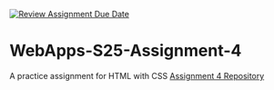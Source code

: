 [![Review Assignment Due Date](https://classroom.github.com/assets/deadline-readme-button-22041afd0340ce965d47ae6ef1cefeee28c7c493a6346c4f15d667ab976d596c.svg)](https://classroom.github.com/a/R-tv1cng)
# WebApps-S25-Assignment-4
A practice assignment for HTML with CSS
<a href="https://github.com/44-563-WebApps-S25/44563-webapps-s25-assignment4-lohithavodnala.git/play.html">Assignment 4 Repository</a>

